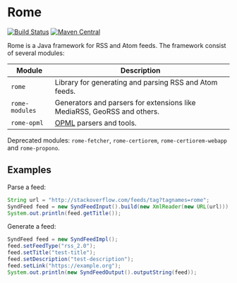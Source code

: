 # Rome

[![Build Status](https://travis-ci.org/rometools/rome.svg?branch=master)](https://travis-ci.org/rometools/rome)
[![Maven Central](https://maven-badges.herokuapp.com/maven-central/com.rometools/rome/badge.svg)](https://maven-badges.herokuapp.com/maven-central/com.rometools/rome)

Rome is a Java framework for RSS and Atom feeds. The framework consist of several modules:

| Module | Description |
| ------ | ----------- |
| `rome` | Library for generating and parsing RSS and Atom feeds. |
| `rome-modules` | Generators and parsers for extensions like MediaRSS, GeoRSS and others. |
| `rome-opml` | [OPML](https://en.wikipedia.org/wiki/OPML) parsers and tools. |

Deprecated modules: `rome-fetcher`, `rome-certiorem`, `rome-certiorem-webapp` and `rome-propono`.

## Examples

Parse a feed:

```java
String url = "http://stackoverflow.com/feeds/tag?tagnames=rome";
SyndFeed feed = new SyndFeedInput().build(new XmlReader(new URL(url)));
System.out.println(feed.getTitle());
```

Generate a feed:

```java
SyndFeed feed = new SyndFeedImpl();
feed.setFeedType("rss_2.0");
feed.setTitle("test-title");
feed.setDescription("test-description");
feed.setLink("https://example.org");
System.out.println(new SyndFeedOutput().outputString(feed));
```

